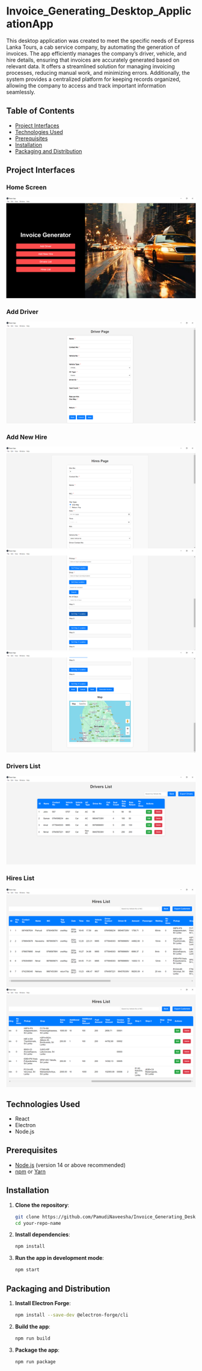 # Invoice_Generating_Desktop_ApplicationApp

This desktop application was created to meet the specific needs of Express Lanka Tours, a cab service company, by automating the generation of invoices. The app efficiently manages the company’s driver, vehicle, and hire details, ensuring that invoices are accurately generated based on relevant data. It offers a streamlined solution for managing invoicing processes, reducing manual work, and minimizing errors. Additionally, the system provides a centralized platform for keeping records organized, allowing the company to access and track important information seamlessly.

## Table of Contents

- [Project Interfaces](#project-interfaces)
- [Technologies Used](#technologies-used)
- [Prerequisites](#prerequisites)
- [Installation](#installation)
- [Packaging and Distribution](#packaging-and-distribution)

## Project Interfaces

### Home Screen
![Screenshot 1](screenshots/Screenshot1.png)

### Add Driver
![Screenshot 2](screenshots/Screenshot2.png)

### Add New Hire
![Screenshot 3](screenshots/Screenshot3.png)
![Screenshot 4](screenshots/Screenshot4.png)
![Screenshot 5](screenshots/Screenshot5.png)

### Drivers List
![Screenshot 6](screenshots/Screenshot6.png)

### Hires List
![Screenshot 7](screenshots/Screenshot7.png)
![Screenshot 8](screenshots/Screenshot8.png)

## Technologies Used

- React
- Electron
- Node.js

## Prerequisites

- [Node.js](https://nodejs.org/) (version 14 or above recommended)
- [npm](https://www.npmjs.com/) or [Yarn](https://yarnpkg.com/)

## Installation

1. **Clone the repository**:

   ```bash
   git clone https://github.com/PamudiNaveesha/Invoice_Generating_Desktop_Application.git
   cd your-repo-name

2. **Install dependencies**:

   ```bash
   npm install

3. **Run the app in development mode**:

   ```bash
   npm start

## Packaging and Distribution

1. **Install Electron Forge**:

   ```bash
   npm install --save-dev @electron-forge/cli

2. **Build the app**:

   ```bash
   npm run build

3. **Package the app**:

   ```bash
   npm run package

